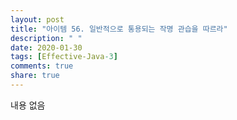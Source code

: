 ```yaml
---
layout: post
title: "아이템 56. 일반적으로 통용되는 작명 관습을 따르라"
description: " "
date: 2020-01-30
tags: [Effective-Java-3]
comments: true
share: true
---
```


내용 없음 
